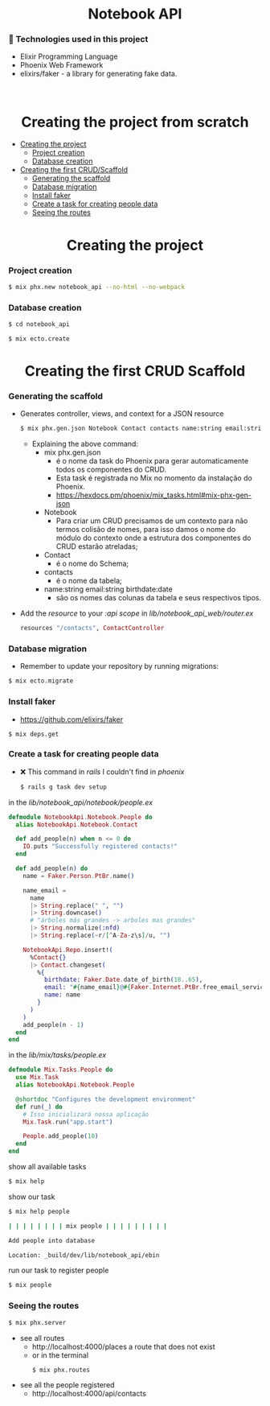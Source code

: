 <div align="center">
  <h1>Notebook API</h1>
</div>

### 🚀 Technologies used in this project
* Elixir Programming Language
* Phoenix Web Framework
* elixirs/faker - a library for generating fake data.

<br>
<div align="center">
  <h1>Creating the project from scratch</h1>
</div>

- [Creating the project](#Creating-the-project)
  - [Project creation](#Project-creation)
  - [Database creation](#Database-creation)
- [Creating the first CRUD/Scaffold](#Creating-the-first-CRUD-Scaffold)
  - [Generating the scaffold](#Generating-the-scaffold)
  - [Database migration](#Database-migration)
  - [Install faker](#Install-faker)
  - [Create a task for creating people data](#Create-a-task-for-creating-people-data)
  - [Seeing the routes](#Seeing-the-routes)


<div align="center">

  # Creating the project

</div>

### Project creation
```bash
$ mix phx.new notebook_api --no-html --no-webpack
```
### Database creation
```bash
$ cd notebook_api
```
```bash
$ mix ecto.create
```

<div align="center">

  # Creating the first CRUD Scaffold

</div>

### Generating the scaffold
- Generates controller, views, and context for a JSON resource
  ```bash
  $ mix phx.gen.json Notebook Contact contacts name:string email:string birthdate:date
  ```
  * Explaining the above command:
    - mix phx.gen.json
      - é o nome da task do Phoenix para gerar automaticamente todos os componentes do CRUD.
      - Esta task é registrada no Mix no momento da instalação do Phoenix.
      - https://hexdocs.pm/phoenix/mix_tasks.html#mix-phx-gen-json
    - Notebook
      - Para criar um CRUD precisamos de um contexto para não termos colisão de nomes, para isso damos o nome do módulo do contexto onde a estrutura dos componentes do CRUD estarão atreladas;
    - Contact
      - é o nome do Schema;
    - contacts
      - é o nome da tabela;
    - name:string email:string birthdate:date
      - são os nomes das colunas da tabela e seus respectivos tipos.

- Add the _resource_ to your _:api scope_ in *lib/notebook_api_web/router.ex*
  ```elixir
  resources "/contacts", ContactController
  ```

### Database migration
- Remember to update your repository by running migrations:
```bash
$ mix ecto.migrate
```

### Install faker
- https://github.com/elixirs/faker
```
$ mix deps.get
```
### Create a task for creating people data
- ❌ This command in _rails_ I couldn't find in _phoenix_
  ```bash
  $ rails g task dev setup
  ```
in the *lib/notebook_api/notebook/people.ex*
```elixir
defmodule NotebookApi.Notebook.People do
  alias NotebookApi.Notebook.Contact

  def add_people(n) when n <= 0 do
    IO.puts "Successfully registered contacts!"
  end

  def add_people(n) do
    name = Faker.Person.PtBr.name()

    name_email =
      name
      |> String.replace(" ", "")
      |> String.downcase()
      # "árboles más grandes -> arboles mas grandes"
      |> String.normalize(:nfd)
      |> String.replace(~r/[^A-Za-z\s]/u, "")

    NotebookApi.Repo.insert!(
      %Contact{}
      |> Contact.changeset(
        %{
          birthdate: Faker.Date.date_of_birth(18..65),
          email: "#{name_email}@#{Faker.Internet.PtBr.free_email_service}",
          name: name
        }
      )
    )
    add_people(n - 1)
  end
end
```

in the *lib/mix/tasks/people.ex*
```elixir
defmodule Mix.Tasks.People do
  use Mix.Task
  alias NotebookApi.Notebook.People

  @shortdoc "Configures the development environment"
  def run(_) do
    # Isso inicializará nossa aplicação
    Mix.Task.run("app.start")

    People.add_people(10)
  end
end
```
show all available tasks
```bash
$ mix help
```
show our task
```bash
$ mix help people

| | | | | | | | mix people | | | | | | | | |

Add people into database

Location: _build/dev/lib/notebook_api/ebin
```
run our task to register people
```bash
$ mix people
```
### Seeing the routes
```bash
$ mix phx.server
```
- see all routes
  - http://localhost:4000/places a route that does not exist
  - or in the terminal
    ```bash
    $ mix phx.routes
    ```
- see all the people registered
  - http://localhost:4000/api/contacts
